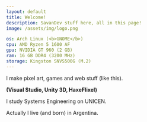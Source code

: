```yaml
---
layout: default
title: Welcome!
description: SavanDev stuff here, all in this page!
image: /assets/img/logo.png

os: Arch Linux (<b>GNOME</b>)
cpu: AMD Ryzen 5 1600 AF
gpu: NVIDIA GT 960 (2 GB)
ram: 16 GB DDR4 (3200 MHz)
storage: Kingston SNVS500G (M.2)
---
```

I make pixel art, games and web stuff (like this).

**(Visual Studio, Unity 3D, HaxeFlixel)**

I study Systems Engineering on UNICEN.

Actually I live (and born) in Argentina.